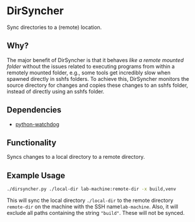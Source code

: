 # DirSyncher
Sync directories to a (remote) location.


## Why?
The major benefit of DirSyncher is that it behaves *like a remote mounted folder* without the issues related to executing programs from within a remotely mounted folder, e.g., some tools get incredibly slow when spawned directly in sshfs folders.
To achieve this, DirSyncher monitors the source directory for changes and copies these changes to an sshfs folder, instead of directly using an sshfs folder.

## Dependencies
- [python-watchdog](https://pypi.org/project/pynput/)

## Functionality  
Syncs changes to a local directory to a remote directory.

## Example Usage
```bash
./dirsyncher.py ./local-dir lab-machine:remote-dir -x build,venv
```
This will sync the local directory `./local-dir` to the remote directory `remote-dir` on the machine with the SSH name`lab-machine`.
Also, it will exclude all paths containing the string `"build"`. These will not be synced.
